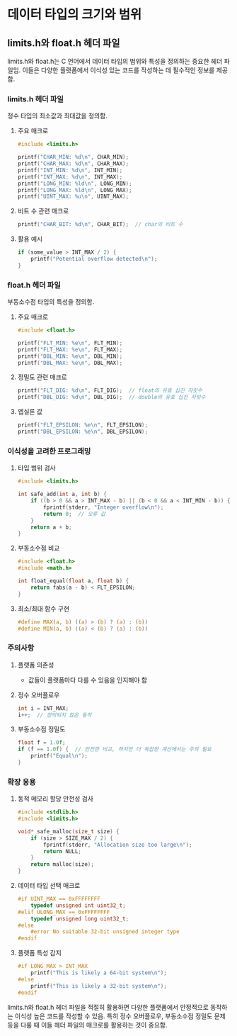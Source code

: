 # 데이터 타입의 크기와 범위

## limits.h와 float.h 헤더 파일

limits.h와 float.h는 C 언어에서 데이터 타입의 범위와 특성을 정의하는 중요한 헤더 파일임. 이들은 다양한 플랫폼에서 이식성 있는 코드를 작성하는 데 필수적인 정보를 제공함.

### limits.h 헤더 파일

정수 타입의 최소값과 최대값을 정의함.

1. 주요 매크로

   ```c
   #include <limits.h>

   printf("CHAR_MIN: %d\n", CHAR_MIN);
   printf("CHAR_MAX: %d\n", CHAR_MAX);
   printf("INT_MIN: %d\n", INT_MIN);
   printf("INT_MAX: %d\n", INT_MAX);
   printf("LONG_MIN: %ld\n", LONG_MIN);
   printf("LONG_MAX: %ld\n", LONG_MAX);
   printf("UINT_MAX: %u\n", UINT_MAX);
   ```

2. 비트 수 관련 매크로

   ```c
   printf("CHAR_BIT: %d\n", CHAR_BIT);  // char의 비트 수
   ```

3. 활용 예시

   ```c
   if (some_value > INT_MAX / 2) {
       printf("Potential overflow detected\n");
   }
   ```

### float.h 헤더 파일

부동소수점 타입의 특성을 정의함.

1. 주요 매크로

   ```c
   #include <float.h>

   printf("FLT_MIN: %e\n", FLT_MIN);
   printf("FLT_MAX: %e\n", FLT_MAX);
   printf("DBL_MIN: %e\n", DBL_MIN);
   printf("DBL_MAX: %e\n", DBL_MAX);
   ```

2. 정밀도 관련 매크로

   ```c
   printf("FLT_DIG: %d\n", FLT_DIG);  // float의 유효 십진 자릿수
   printf("DBL_DIG: %d\n", DBL_DIG);  // double의 유효 십진 자릿수
   ```

3. 엡실론 값

   ```c
   printf("FLT_EPSILON: %e\n", FLT_EPSILON);
   printf("DBL_EPSILON: %e\n", DBL_EPSILON);
   ```

### 이식성을 고려한 프로그래밍

1. 타입 범위 검사

   ```c
   #include <limits.h>

   int safe_add(int a, int b) {
       if ((b > 0 && a > INT_MAX - b) || (b < 0 && a < INT_MIN - b)) {
           fprintf(stderr, "Integer overflow\n");
           return 0;  // 오류 값
       }
       return a + b;
   }
   ```

2. 부동소수점 비교

   ```c
   #include <float.h>
   #include <math.h>

   int float_equal(float a, float b) {
       return fabs(a - b) < FLT_EPSILON;
   }
   ```

3. 최소/최대 함수 구현

   ```c
   #define MAX(a, b) ((a) > (b) ? (a) : (b))
   #define MIN(a, b) ((a) < (b) ? (a) : (b))
   ```

### 주의사항

1. 플랫폼 의존성
   - 값들이 플랫폼마다 다를 수 있음을 인지해야 함

2. 정수 오버플로우

   ```c
   int i = INT_MAX;
   i++;  // 정의되지 않은 동작
   ```

3. 부동소수점 정밀도

   ```c
   float f = 1.0f;
   if (f == 1.0f) {  // 안전한 비교, 하지만 더 복잡한 계산에서는 주의 필요
       printf("Equal\n");
   }
   ```

### 확장 응용

1. 동적 메모리 할당 안전성 검사

   ```c
   #include <stdlib.h>
   #include <limits.h>

   void* safe_malloc(size_t size) {
       if (size > SIZE_MAX / 2) {
           fprintf(stderr, "Allocation size too large\n");
           return NULL;
       }
       return malloc(size);
   }
   ```

2. 데이터 타입 선택 매크로

   ```c
   #if UINT_MAX == 0xFFFFFFFF
       typedef unsigned int uint32_t;
   #elif ULONG_MAX == 0xFFFFFFFF
       typedef unsigned long uint32_t;
   #else
       #error No suitable 32-bit unsigned integer type
   #endif
   ```

3. 플랫폼 특성 감지

   ```c
   #if LONG_MAX > INT_MAX
       printf("This is likely a 64-bit system\n");
   #else
       printf("This is likely a 32-bit system\n");
   #endif
   ```

limits.h와 float.h 헤더 파일을 적절히 활용하면 다양한 플랫폼에서 안정적으로 동작하는 이식성 높은 코드를 작성할 수 있음. 특히 정수 오버플로우, 부동소수점 정밀도 문제 등을 다룰 때 이들 헤더 파일의 매크로를 활용하는 것이 중요함.
